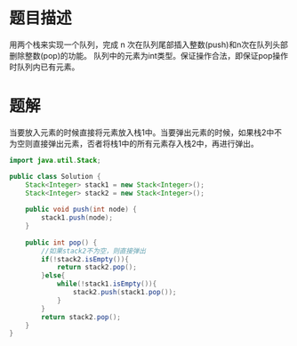 # 题目描述

用两个栈来实现一个队列，完成 n 次在队列尾部插入整数(push)和n次在队列头部删除整数(pop)的功能。 队列中的元素为int类型。保证操作合法，即保证pop操作时队列内已有元素。

# 题解

当要放入元素的时候直接将元素放入栈1中。当要弹出元素的时候，如果栈2中不为空则直接弹出元素，否者将栈1中的所有元素存入栈2中，再进行弹出。

```java
import java.util.Stack;

public class Solution {
    Stack<Integer> stack1 = new Stack<Integer>();
    Stack<Integer> stack2 = new Stack<Integer>();
    
    public void push(int node) {
        stack1.push(node);
    }
    
    public int pop() {
        //如果stack2不为空，则直接弹出
        if(!stack2.isEmpty()){
            return stack2.pop();
        }else{
            while(!stack1.isEmpty()){
                stack2.push(stack1.pop());
            }
        }
        return stack2.pop();
    }
}
```
